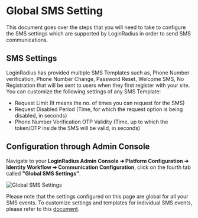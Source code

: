 # Global SMS Setting

This document goes over the steps that you will need to take to configure the SMS settings which are supported by LoginRadius in order to send SMS communications.


## SMS Settings

LoginRadius has provided multiple SMS Templates such as, Phone Number verification, Phone Number Change, Password Reset, Welcome SMS, No Registration that will be sent to users when they first register with your site. You can customize the following settings of any SMS Template:

- Request Limit (It means the no. of times you can request for the SMS)
- Request Disabled Period (Time, for which the request option is being disabled, in seconds)
- Phone Number Verification OTP Validity (Time, up to which the token/OTP inside the SMS will be valid, in seconds)

## Configuration through Admin Console

Navigate to your **LoginRadius Admin Console ➔ Platform Configuration ➔ Identity Workflow ➔ Communication Configuration**, click on the fourth tab called **"Global SMS Settings"**.

![Global SMS Settings](https://apidocs.lrcontent.com/images/Communication-Configuration---LoginRadius-User-Dashboard_144715e4af524cb9a74.25485432.png "Global SMS Settings")

Please note that the settings configured on this page are global for all your SMS events. To customize settings and templates for individual SMS events, please refer to this [document](https://www.loginradius.com/docs/api/v2/admin-console/platform-configuration/phone-login-configuration).
